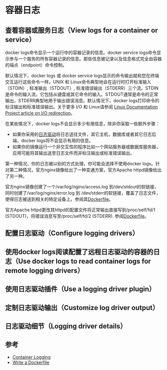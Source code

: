 # 容器日志
## 查看容器或服务日志（View logs for a container or service）
docker logs命令显示一个运行中的容器记录的信息。docker service logs命令显示参与一个服务的所有容器记录的信息。那些信息被记录以及信息格式完全由容器的端点（endpoint）命令控制。

默认情况下，docker logs 或 docker service logs显示的命令输出就和您在终端交互运行这些命令一样。UNIX 和 Linux命令典型地会在运行时打开标准输入（STDIN）, 标准输出（STDOUT）, 标准错误输出（STDERR）三个流。STDIN是命令的输入流，它包括从键盘或其它命令的输入。STDOUT通常是命令的正常输出，STDERR典型地用于输出错误消息。默认情况下，docker logs打印命令的标注输出和标准错误输出。关于更多 I/O 和 Linux请参阅 [Linux Documentation Project article on I/O redirection](http://www.tldp.org/LDP/abs/html/io-redirection.html)。

在某些情况下，docker logs不会显示多少有用信息，除非你采取一些额外步骤：
- 如果你采用的[日志驱动](https://docs.docker.com/config/containers/logging/configure/)将日志送往文件，其它主机，数据库或者其它日志后端，docker logs将不会显示有用的信息。
- 如果你的镜像运行一个非交互性的程序比如一个网站服务器或数据库服务器，应用可能将其输出送至日志文件而非标注输出或标准错误输出。

第一种情况，你的日志被以别的方式处理，你可能会选择不使用docker logs。针对第二种情况，官方nginx镜像给出了一种变通方案，官方Apache httpd镜像给出了另一种。

官方nginx镜像创建了一个/var/log/nginx/access.log 到/dev/stdout的软链接，同时创建了/var/log/nginx/error.log 到 /dev/stderr的软链接，覆盖了日志文件，使得日志被送到相关的特定设备上。参阅其[Dockerfile](https://github.com/nginxinc/docker-nginx/blob/8921999083def7ba43a06fabd5f80e4406651353/mainline/jessie/Dockerfile#L21-L23)。

官方Apache httpd更改其httpd的配置文件将正常输出直接写到/proc/self/fd/1 (STDOUT)，将错误消息写至/proc/self/fd/2 (STDERR). 参阅[Dockerfile](https://github.com/docker-library/httpd/blob/b13054c7de5c74bbaa6d595dbe38969e6d4f860c/2.2/Dockerfile#L72-L75)。
## 配置日志驱动（Configure logging drivers）
## 使用docker logs阅读配置了远程日志驱动的容器的日志（Use docker logs to read container logs for remote logging drivers）
## 使用日志驱动插件（Use a logging driver plugin）
## 定制日志驱动输出（Customize log driver output）
## 日志驱动细节（Logging driver details）

## 参考
- [Container Logging](https://docs.docker.com/config/containers/logging/)
- [Write a Dockerfile](https://docs.docker.com/engine/reference/builder/)